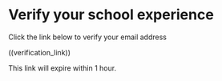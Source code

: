 # Verify your school experience

Click the link below to verify your email address

((verification_link))

This link will expire within 1 hour.